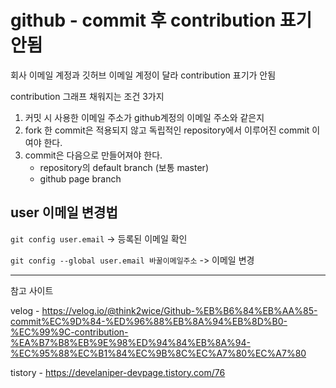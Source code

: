 # github - commit 후 contribution 표기 안됨



회사 이메일 계정과 깃허브 이메일 계정이 달라 contribution 표기가 안됨



contribution 그래프 채워지는 조건 3가지

1. 커밋 시 사용한 이메일 주소가 github계정의 이메일 주소와 같은지
2. fork 한 commit은 적용되지 않고 독립적인 repository에서 이루어진 commit 이여야 한다.
3. commit은 다음으로 만들어져야 한다.
   - repository의 default branch (보통 master)
   - github page branch



## user 이메일 변경법

`git config user.email` -> 등록된 이메일 확인



`git config --global user.email 바꿀이메일주소` -> 이메일 변경





---

참고 사이트

velog - https://velog.io/@think2wice/Github-%EB%B6%84%EB%AA%85-commit%EC%9D%84-%ED%96%88%EB%8A%94%EB%8D%B0-%EC%99%9C-contribution-%EA%B7%B8%EB%9E%98%ED%94%84%EB%8A%94-%EC%95%88%EC%B1%84%EC%9B%8C%EC%A7%80%EC%A7%80

tistory - https://develaniper-devpage.tistory.com/76